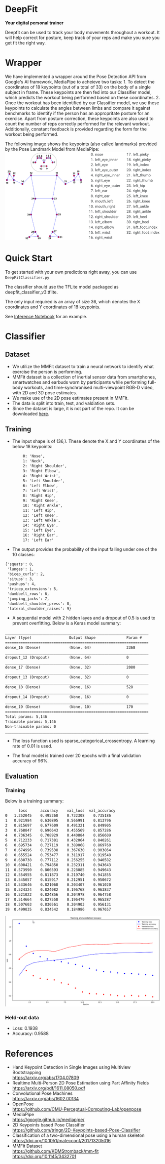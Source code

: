 # DeepFit

**Your digital personal trainer**

Deepfit can be used to track your body movements throughout a workout. It will help correct for posture, keep track of your reps and make you sure you get fit the right way.

# Wrapper

We have implemented a wrapper around the Pose Detection API from Google's AI framework, MediaPipe to acheieve two tasks:
	1. To detect the coordinates of 18 keypoints (out of a total of 33) on the body of a single subject in frame. These keypoints are then fed into our Classifier model, which predicts the workout being performed based on these coordinates.
	2. Once the workout has been identified by our Classifier model, we use these keypoints to calculate the angles between limbs and compare it against benchmarks to identify if the person has an appropritate posture for an exercise. Apart from posture correction, these keypoints are also used to count the number of reps correctly performed for the relevant workout. Additionally, constant feedback is provided regarding the form for the workout being performed.

The following image shows the keypoints (also called landmarks) provided by the Pose Landmark Model from MediaPipe:
![keypoints](assets/mediapipe_keypoints.png)


# Quick Start

To get started with your own predictions right away, you can use ```DeepFitClassifier.py```  

The classifier should use the TFLite model packaged as deepfit_classifier_v3.tflite.  

The only input required is an array of size 36, which denotes the X coordinates and Y coordinates of 18 keypoints. 

See [Inference Notebook](/DeepFitClassifierInference.ipynb) for an example. 

# Classifier

## Dataset

- We utilize the MMFit dataset to train a neural network to identify what exercise the person is performing. 
- MMFit dataset is a collection of inertial sensor data from smartphones, smartwatches and earbuds worn by participants while performing full-body workouts, and time-synchronised multi-viewpoint RGB-D video, with 2D and 3D pose estimates. 
- We make use of the 2D pose estimates present in MMFit.
- The data is split into train, test, and valdiation sets.
- Since the dataset is large, it is not part of the repo. It can be downloaded [here](https://s3.eu-west-2.amazonaws.com/vradu.uk/mm-fit.zip).

## Training

- The input shape is of (36,). These denote the X and Y coordinates of the below 18 keypoints:  
```
        0: 'Nose', 
        1: 'Neck', 
        2: 'Right Shoulder', 
        3: 'Right Elbow', 
        4: 'Right Wrist',
        5: 'Left Shoulder',
        6: 'Left Elbow',
        7: 'Left Wrist',
        8: 'Right Hip',
        9: 'Right Knee',
        10: 'Right Ankle',
        11: 'Left Hip', 
        12: 'Left Knee',
        13: 'Left Ankle',
        14: 'Right Eye',
        15: 'Left Eye',
        16: 'Right Ear',
        17: 'Left Ear'
```
- The output provides the probability of the input falling under one of the 10 classes:  
```
{'squats': 0,
 'lunges': 1,
 'bicep_curls': 2,
 'situps': 3,
 'pushups': 4,
 'tricep_extensions': 5,
 'dumbbell_rows': 6,
 'jumping_jacks': 7,
 'dumbbell_shoulder_press': 8,
 'lateral_shoulder_raises': 9}
```

- A sequential model with 2 hidden layes and a dropout of 0.5 is used to prevent overfitting. Below is a Keras model summary: 
``` 
_________________________________________________________________
Layer (type)                 Output Shape              Param #   
=================================================================
dense_16 (Dense)             (None, 64)                2368      
_________________________________________________________________
dropout_12 (Dropout)         (None, 64)                0         
_________________________________________________________________
dense_17 (Dense)             (None, 32)                2080      
_________________________________________________________________
dropout_13 (Dropout)         (None, 32)                0         
_________________________________________________________________
dense_18 (Dense)             (None, 16)                528       
_________________________________________________________________
dropout_14 (Dropout)         (None, 16)                0         
_________________________________________________________________
dense_19 (Dense)             (None, 10)                170       
=================================================================
Total params: 5,146
Trainable params: 5,146
Non-trainable params: 0
_________________________________________________________________
```

- The loss function used is sparse_categorical_crossentropy. A learning rate of 0.01 is used.

- The final model is trained over 20 epochs with a final validation accuracy of 96%. 


## Evaluation

### Training 
Below is a training summary:  

```
	  loss	    accuracy	val_loss  val_accuracy
0	1.252045	0.495268	0.732308	0.735186
1	0.921984	0.630895	0.566991	0.813796
2	0.815697	0.677609	0.491321	0.849905
3	0.768847	0.696643	0.455569	0.857286
4	0.736345	0.708929	0.440884	0.856609
5	0.712233	0.717381	0.432064	0.840261
6	0.695734	0.727119	0.389068	0.869760
7	0.674996	0.739538	0.367630	0.903864
8	0.655524	0.753477	0.311917	0.919548
9	0.630738	0.777112	0.256255	0.940582
10	0.600421	0.794850	0.232311	0.943643
11	0.573990	0.806593	0.228085	0.949643
12	0.554955	0.811873	0.219740	0.941855
13	0.545057	0.815917	0.212951	0.950672
14	0.533646	0.821068	0.203407	0.961020
15	0.524324	0.824082	0.196768	0.963837
16	0.521022	0.824856	0.204978	0.964758
17	0.514664	0.827558	0.196479	0.965287
18	0.507603	0.830561	0.204903	0.956131
19	0.499035	0.834542	0.184986	0.967657
```

![train-val](assets/train-val-loss-acc.png)

### Held-out data

- Loss: 0.1938
- Accuracy: 0.9588


# References
- Hand Keypoint Detection in Single Images using Multiview Bootstrapping  
https://arxiv.org/abs/1704.07809
- Realtime Multi-Person 2D Pose Estimation using Part Affinity Fields  
https://arxiv.org/pdf/1611.08050.pdf
- Convolutional Pose Machines  
https://arxiv.org/abs/1602.00134
- OpenPose  
https://github.com/CMU-Perceptual-Computing-Lab/openpose 
- MediaPipe  
https://google.github.io/mediapipe/
- 2D Keypoints based Pose Classifier  
https://github.com/tringn/2D-Keypoints-based-Pose-Classifier 
- Classification of a two-dimensional pose using a human skeleton  
https://doi.org/10.1051/matecconf/201713205016 
- MMFit Dataset  
https://github.com/KDMStromback/mm-fit  
https://doi.org/10.1145/3432701 
